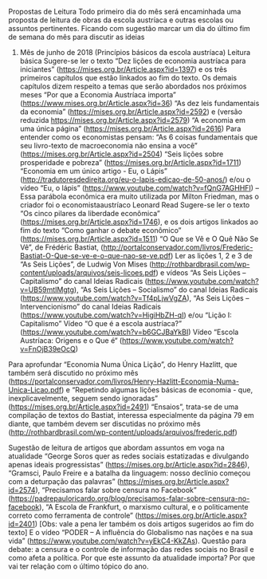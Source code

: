 Propostas de Leitura
Todo primeiro dia do mês será encaminhada uma proposta de leitura de obras da escola austríaca e outras escolas ou assuntos pertinentes. Ficando com sugestão marcar um dia do último fim de semana do mês para discutir as ideias 

1. Mês de junho de 2018 (Princípios básicos da escola austríaca)
Leitura básica 
Sugere-se ler o texto “Dez lições de economia austríaca para iniciantes” (https://mises.org.br/Article.aspx?id=1397) e os três primeiros capítulos que estão linkados ao fim do texto. Os demais capítulos dizem respeito a temas que serão abordados nos próximos meses
“Por que a Economia Austríaca importa” (https://www.mises.org.br/Article.aspx?id=36)
“As dez leis fundamentais da economia” (https://mises.org.br/Article.aspx?id=2592) e (versão reduzida https://mises.org.br/Article.aspx?id=2579) 
“A economia em uma única página” (https://mises.org.br/Article.aspx?id=2616) 
Para entender como os economistas pensam: “As 6 coisas fundamentais que seu livro-texto de macroeconomia não ensina a você” (https://mises.org.br/Article.aspx?id=2504) 
“Seis lições sobre prosperidade e pobreza” (https://mises.org.br/Article.aspx?id=1711)
“Economia em um único artigo - Eu, o Lápis” (http://tradutoresdedireita.org/eu-o-lapis-edicao-de-50-anos/) e/ou o vídeo “Eu, o lápis” (https://www.youtube.com/watch?v=fQnG7AGHHFI) – Essa parábola econômica era muito utilizada por Milton Friedman, mas o criador foi o economistaaustríaco Leonard Read
Sugere-se ler o texto “Os cinco pilares da liberdade econômica” (https://mises.org.br/Article.aspx?id=1746), e os dois artigos linkados ao fim do texto 
“Como ganhar o debate econômico” (https://mises.org.br/Article.aspx?id=1511) 
“O Que se Vê e O Quê Não Se Vê”, de Frédéric Bastiat, (http://portalconservador.com/livros/Frederic-Bastiat-O-Que-se-ve-e-o-que-nao-se-ve.pdf)
Ler as lições 1, 2 e 3 de “As Seis Lições”, de Ludwig Von Mises (http://rothbardbrasil.com/wp-content/uploads/arquivos/seis-licoes.pdf) e vídeos “As Seis Lições – Capitalismo” do canal Ideias Radicais (https://www.youtube.com/watch?v=UB59mtIMgtg), “As Seis Lições – Socialismo” do canal Ideias Radicais (https://www.youtube.com/watch?v=Tf4pLjwVgZA), “As Seis Lições – Intervencionismo” do canal Ideias Radicais    (https://www.youtube.com/watch?v=HigiHbZH-qI) e/ou “Lição I: Capitalismo” 
Vídeo “O que é a escola austríaca?” (https://www.youtube.com/watch?v=b6GCJBaYkBI) 
Vídeo “Escola Austríaca: Origens e o Que é“ (https://www.youtube.com/watch?v=FnOjB39eOcQ) 


Para aprofundar
“Economia Numa Única Lição”, do Henry Hazlitt, que também será discutido no próximo mês (https://portalconservador.com/livros/Henry-Hazlitt-Economia-Numa-Unica-Licao.pdf) e “Repetindo algumas lições básicas de economia - que, inexplicavelmente, seguem sendo ignoradas” (https://mises.org.br/Article.aspx?id=2491) 
“Ensaios”, trata-se de uma compilação de textos do Bastiat, interessa especialmente da página 79 em diante, que também devem ser discutidas no próximo mês (http://rothbardbrasil.com/wp-content/uploads/arquivos/frederic.pdf) 


Sugestão de leitura de artigos que abordam assuntos em voga na atualidade
“George Soros quer as redes sociais estatizadas e divulgando apenas ideais progressistas” (https://mises.org.br/Article.aspx?id=2846), 
“Gramsci, Paulo Freire e a batalha da linguagem: nosso declínio começou com a deturpação das palavras” (https://mises.org.br/Article.aspx?id=2574), 
“Precisamos falar sobre censura no Facebook” (https://padrepauloricardo.org/blog/precisamos-falar-sobre-censura-no-facebook), 
“A Escola de Frankfurt, o marxismo cultural, e o politicamente correto como ferramenta de controle” (https://mises.org.br/Article.aspx?id=2401) [Obs: vale a pena ler também os dois artigos sugeridos ao fim do texto] 
E o vídeo “PODER – A influência do Globalismo nas nações e na sua vida” (https://www.youtube.com/watch?v=yEkC4-KkZAs). 
Questão para debate: a censura e o controle de informação das redes sociais no Brasil e como afeta a política. 
Por que este assunto da atualidade importa? Por que vai ter relação com o último tópico do ano.
